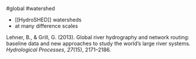 #global #watershed 
- [[HydroSHED]] watersheds
- at many difference scales

Lehner, B., & Grill, G. (2013). Global river hydrography and network routing: baseline data and new approaches to study the world’s large river systems. _Hydrological Processes_, _27_(15), 2171–2186.